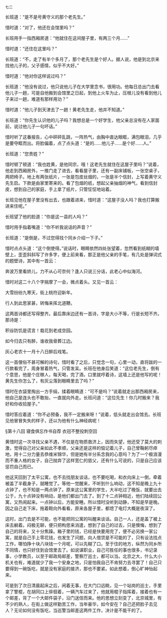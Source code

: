     七二 

   长班道：“是不是号黄守义的那个老先生。”

   惜时道：“对了，他还在会馆里吗？”

   长班用手一指西厢房道：“他就住在这间屋子里，有两三个月……”

   惜时道：“还住在这里吗？”

   长班道：“不，走了有半个多月了，那个老先生是个好人。据人说，他是到北京来找他儿子的，父子感情，似乎不大好。”

   惜时道：“他对你这样说过吗？”

   长班道：“他没有说过，他只说他儿子在大学里念书，很用功。他每日总出门去看他儿子一趟，可是自他搬到会馆里之日起，到他上火车为止，压根儿没有看到他儿子来过一趟，难道有那样用功？”

   惜时道：“他儿子到天津去了一趟！黄老先生走，他并不知道。”

   长班道：“你先生认识他的儿子吗？我想总是一个好学生，他父亲总没有在人家面前，说过他儿子一句坏话。”

   惜时听了这番报告，心中砰砰乱跳，一阵热气，由胸中直达眼眶，满包眼泪，几乎是要夺眶而出。将脸偏着，点了点头道：“是的……他儿子……是个好……人。”

   长班道：“您贵姓？”

   惜时顿了顿道：“我也姓黄，是他同宗，哦！这老先生就住在这屋子里吗？”说着，他走到西厢房外，一推门走了进去，看看屋子里，还有一副床铺板，一张空桌子，两把椅子。地上有两张纸片，一张是包皮丝烟的，一张是半个信封，上写着黄守义先生启。下款是由家里寄来的。看了包烟的纸，想起父亲抽烟的神气，看到信封皮，想到自己的家庭，手上拿了纸片，只管怔怔地站着。

   长班见他在屋子里没有出去，也跟着进来，惜时道：“这屋子没人吗？我也打算搬进来住呢。”

   长班望了他的脸道：“你是这一县的人吗？”

   惜时用手指着嘴道：“你不听我说话的声音？”

   长班道：“是倒是，不过您得找个同乡介绍一下子。”

   惜时点点头道：“这个倒使得。”说话时，眼睛依然四处张望着，忽然看到纸糊的墙壁上，歪歪斜斜写了许多字，便上前来看，那正是他父亲的手笔，有几处是弹词式的题壁诗，其中有一首云：

   奔波万里看娇儿，力不从心可奈何？逢人只说三分话，此老心中似海河。

   惜时对这二十八个字揣摩了一会，微点着头。又见一首云：

   大雪纷纷九寒天，街上桃符迎新年。

   行人到此思家甚，转悔来挥北道鞭。

   这两首诗都还写得整齐。最后靠床边还有一首诗，字是大小不等，行是长短不齐。那诗是：

   积谷防饥是谎言！栽花到老成空园。

   如今归去只有醉，谁收我骨葬江边。

   灰心老农十一月十八日醉后戏笔。

   这一首俚俗不甚可解的诗句，惜时看了之后，只觉念一句，心里一动，直将跋的一行款看完了，周身冒着热气，只管发呆。长班在他身后笑道：“这位老先生，倒有个意思，他是个庄稼人，每天喝，完了酒，口里就哼着诗，这墙上还是他写的呢！黄先生你怎么了，有灰尘落到眼睛里去了吗？”

   惜时在衣袋里掏出一方手绢，揉着眼睛道：“可不是吗？”说着就走出那西厢房来，他自己是连头也不敢抬，一直就向外走。长班问道：“这位先生！你几时搬来？我好和你收拾屋子。”

   惜时答应着道：“你不必预备，我不一定搬来呀！”说着，低头就走出会馆去。长班见他冒冒失失的样子，还以为他有什么神经病呢！

   §第十八回 寝食俱忘作书自荐 衣冠不整投刺空回

   黄惜时这一次寻找父亲不遇，不仅是在物质救济上，因而失望，他还受了莫大的刺激，觉得自己对父亲如此不孝顺，父亲还是这样的惦记着儿子，自己曾鞠躬尽瘁地，用十二分力量去恭维米锦华，但是她有半分系念我的心意吗？为了一个极浪漫而不重人格的女子，自己抛弃了这样宽仁的慈父，还有什么可说的，只是自己应该惩罚自己而已。

   他这天回到了太平公寓，也不去找朋友谈话，也不要吃喝，和衣向床上一倒，牵着被盖了半截身子，就睡觉了。等他一觉醒来，不听到什么响动，这不知是晚上九十点钟了，也不知是一两点钟了。原来这公寓里的学生，大半吃过了晚饭，就要出去公于，九十点钟没有响动，是他们都出门去了。到了十二点钟相近，他们陆续回公寓，又热闹起来。一点钟以后，方能安睡。所以惜时没听到动静，不知是早是晚。因之自己走下床，拖着鞋向外看看，原来各屋子里，都熄了电灯大概是夜深了。

   这时，出门去是不可能，也不能把同公寓的叫醒来谈话。自己一人，还是盖了被上床去躺着。闷极无聊，便只把构思来消遣，想到了自己的过去，只是懊悔，想到了自己的将来，又十分焦躁。箱子里的钱，已经是快要用完了，便不必另换一家公寓，就是自己手上零花钱，也发生了问题，向人借贷是不可能的了，只有设法找点工作，哪怕挣十块八块钱一个月呢，可以先糊了口。至于住的地方，纵然为同乡所不同情，也只好住到会馆里去了。如说谋职业，自己可胜任的事也很多，书记录事，小学教员，以至于邮政局邮差，警察厅巡士，都可以当。北京之大，什么大小机关也有，难道就少了我一个安身之地，只是怕我自己不肯努力去寻罢了！自己只要得到一碗饭吃，就是没有家庭的接济，那也不要紧。如此想着，倒心旷神怡起来。

   可是到了次日清晨起床之后，闲着无事，在大门口远眺，见一个站岗的巡士，手里拿了警棍，在胡同口上徘徊着，一辆汽车过来了，他就用棍子指挥着，接着也有一个邮差，背了一个大邮件袋子，沿门送信而来。他的思想立刻变了，北京城里，有不少的熟人，在街上做这样勤苦工作，当年豪华，如今安在？自己还把脸子去见人？无论如何没有饭吃，当巡警当邮差这两件工作，决计是不能干的了。

